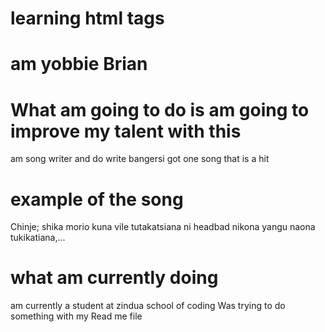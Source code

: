# learning html tags
# am yobbie Brian
# What am going to do is am going to improve my talent with this
am song writer and do write bangersi got one song that is a hit 
# example of the song
 Chinje; shika morio kuna vile tutakatsiana ni headbad nikona yangu naona tukikatiana,...
 # what am currently doing
 am currently a student at zindua school of coding
 Was trying to do something with my Read me file
 